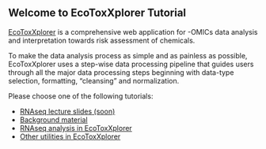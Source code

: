## Welcome to EcoToxXplorer Tutorial

[EcoToxXplorer](http://www.ecotoxxplorer.ca) is a comprehensive web application for -OMICs data analysis and interpretation towards risk assessment of chemicals. 

To make the data analysis process as simple and as painless as possible, EcoToxXplorer uses a step-wise data processing pipeline that guides users through all the major data processing steps beginning with data-type selection, formatting, “cleansing” and normalization. 

Please choose one of the following tutorials:

- [RNAseq lecture slides (soon)]()
- [Background material](background.md)
- [RNAseq analysis in EcoToxXplorer](rnaseq.md)
- [Other utilities in EcoToxXplorer](othertools.md)

